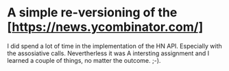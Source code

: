 # A simple re-versioning of the [https://news.ycombinator.com/]

I did spend a lot of time in the implementation of the HN API. Especially with the assosiative calls. Nevertherless it was A intersting assignment and I learned a couple of things, no matter the outcome. ;-).